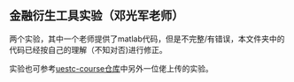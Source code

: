 ## 金融衍生工具实验（邓光军老师）

两个实验，其中一个老师提供了matlab代码，但是不完整/有错误，本文件夹中的代码已经按自己的理解（不知对否)进行修正。

实验也可参考[uestc-course仓库](https://github.com/Xovee/uestc-course/tree/main/%E8%AF%BE%E7%A8%8B%E7%9B%AE%E5%BD%95/%E9%87%91%E8%9E%8D%E8%A1%8D%E7%94%9F%E5%B7%A5%E5%85%B7/%E4%BD%9C%E4%B8%9A)中另外一位佬上传的实验。
